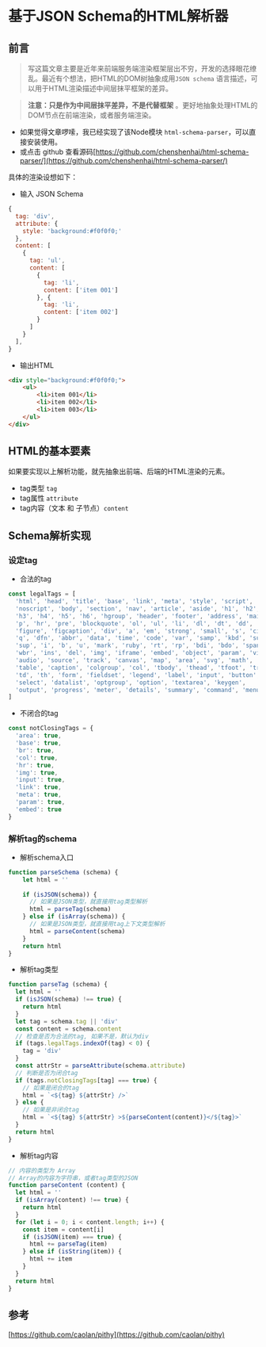 # 基于JSON Schema的HTML解析器

## 前言

> 写这篇文章主要是近年来前端服务端渲染框架层出不穷，开发的选择眼花缭乱。最近有个想法，把HTML的DOM树抽象成用`JSON schema` 语言描述，可以用于HTML渲染描述中间层抹平框架的差异。

> **注意：只是作为中间层抹平差异，不是代替框架** 。更好地抽象处理HTML的DOM节点在前端渲染，或者服务端渲染。

- 如果觉得文章啰嗦，我已经实现了该Node模块 `html-schema-parser`，可以直接安装使用。
- 或点击 github 查看源码[https://github.com/chenshenhai/html-schema-parser/](https://github.com/chenshenhai/html-schema-parser/)

具体的渲染设想如下：

- 输入 JSON Schema 
```js
{
  tag: 'div',
  attribute: {
    style: 'background:#f0f0f0;'
  },
  content: [
    {
      tag: 'ul',
      content: [
        {
          tag: 'li',
          content: ['item 001']
        }, {
          tag: 'li',
          content: ['item 002']
        }
      ]
    }
  ],
}
```
- 输出HTML
```html
<div style="background:#f0f0f0;">
    <ul>
        <li>item 001</li>
        <li>item 002</li>
        <li>item 003</li>
    </ul>
</div>
```


## HTML的基本要素

如果要实现以上解析功能，就先抽象出前端、后端的HTML渲染的元素。

- tag类型 `tag`
- tag属性 `attribute`
- tag内容（文本 和 子节点）`content`

## Schema解析实现

### 设定tag

- 合法的tag
```js
const legalTags = [
  'html', 'head', 'title', 'base', 'link', 'meta', 'style', 'script',
  'noscript', 'body', 'section', 'nav', 'article', 'aside', 'h1', 'h2',
  'h3', 'h4', 'h5', 'h6', 'hgroup', 'header', 'footer', 'address', 'main',
  'p', 'hr', 'pre', 'blockquote', 'ol', 'ul', 'li', 'dl', 'dt', 'dd',
  'figure', 'figcaption', 'div', 'a', 'em', 'strong', 'small', 's', 'cite',
  'q', 'dfn', 'abbr', 'data', 'time', 'code', 'var', 'samp', 'kbd', 'sub',
  'sup', 'i', 'b', 'u', 'mark', 'ruby', 'rt', 'rp', 'bdi', 'bdo', 'span', 'br',
  'wbr', 'ins', 'del', 'img', 'iframe', 'embed', 'object', 'param', 'video',
  'audio', 'source', 'track', 'canvas', 'map', 'area', 'svg', 'math',
  'table', 'caption', 'colgroup', 'col', 'tbody', 'thead', 'tfoot', 'tr',
  'td', 'th', 'form', 'fieldset', 'legend', 'label', 'input', 'button',
  'select', 'datalist', 'optgroup', 'option', 'textarea', 'keygen',
  'output', 'progress', 'meter', 'details', 'summary', 'command', 'menu'
]

```

- 不闭合的tag
```js
const notClosingTags = {
  'area': true,
  'base': true,
  'br': true,
  'col': true,
  'hr': true,
  'img': true,
  'input': true,
  'link': true,
  'meta': true,
  'param': true,
  'embed': true
}
```

### 解析tag的schema

- 解析schema入口
```js
function parseSchema (schema) {
    let html = ''
    
    if (isJSON(schema)) {
      // 如果是JSON类型，就直接用tag类型解析
      html = parseTag(schema)
    } else if (isArray(schema)) {
      // 如果是JSON类型，就直接用tag上下文类型解析
      html = parseContent(schema)
    }
    return html
}
```

- 解析tag类型
```js
function parseTag (schema) {
  let html = ''
  if (isJSON(schema) !== true) {
    return html
  }
  let tag = schema.tag || 'div'
  const content = schema.content
  // 检查是否为合法的tag, 如果不是，默认为div
  if (tags.legalTags.indexOf(tag) < 0) {
    tag = 'div'
  }
  const attrStr = parseAttribute(schema.attribute)
  // 判断是否为闭合tag
  if (tags.notClosingTags[tag] === true) {
    // 如果是闭合的tag
    html = `<${tag} ${attrStr} />`
  } else {
    // 如果是非闭合tag
    html = `<${tag} ${attrStr} >${parseContent(content)}</${tag}>`
  }
  return html
}
```

- 解析tag内容
```js
// 内容的类型为 Array
// Array的内容为字符串，或者tag类型的JSON
function parseContent (content) {
  let html = ''
  if (isArray(content) !== true) {
    return html
  }
  for (let i = 0; i < content.length; i++) {
    const item = content[i]
    if (isJSON(item) === true) {
      html += parseTag(item)
    } else if (isString(item)) {
      html += item
    }
  }
  return html
}
```



## 参考
[https://github.com/caolan/pithy](https://github.com/caolan/pithy)
